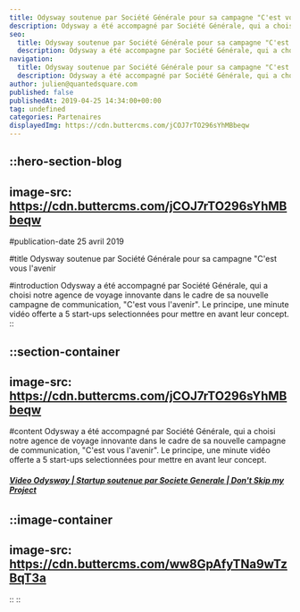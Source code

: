 ```yaml
---
title: Odysway soutenue par Société Générale pour sa campagne "C'est vous l'avenir
description: Odysway a été accompagné par Société Générale, qui a choisi notre agence de voyage innovante dans le cadre de sa nouvelle campagne de communication, "C'est vous l'avenir". Le principe, une minute vidéo offerte a 5 start-ups sélectionnées pour mettre en avant leur concept.
seo:
  title: Odysway soutenue par Société Générale pour sa campagne "C'est vous l'avenir" | Blog Odysway
  description: Odysway a été accompagne par Société Générale, qui a choisi notre agence de voyage innovante pour sa nouvelle campagne "C'est vous l'avenir
navigation:
  title: Odysway soutenue par Société Générale pour sa campagne "C'est vous l'avenir
  description: Odysway a été accompagné par Société Générale, qui a choisi notre agence de voyage innovante dans le cadre de sa nouvelle campagne de communication, "C'est vous l'avenir". Le principe, une minute vidéo offerte a 5 start-ups sélectionnées pour mettre en avant leur concept.
author: julien@quantedsquare.com
published: false
publishedAt: 2019-04-25 14:34:00+00:00
tag: undefined
categories: Partenaires
displayedImg: https://cdn.buttercms.com/jCOJ7rTO296sYhMBbeqw
---
```


::hero-section-blog
---
image-src: https://cdn.buttercms.com/jCOJ7rTO296sYhMBbeqw
---
#publication-date
25 avril 2019

#title
Odysway soutenue par Société Générale pour sa campagne "C'est vous l'avenir

#introduction
Odysway a été accompagné par Société Générale, qui a choisi notre agence de voyage innovante dans le cadre de sa nouvelle campagne de communication, "C'est vous l'avenir". Le principe, une minute vidéo offerte a 5 start-ups selectionnées pour mettre en avant leur concept.
::

::section-container
---
image-src: https://cdn.buttercms.com/jCOJ7rTO296sYhMBbeqw
---
#content
Odysway a été accompagné par Société Générale, qui a choisi notre agence de voyage innovante dans le cadre de sa nouvelle campagne de communication, "C'est vous l'avenir". Le principe, une minute vidéo offerte a 5 start-ups selectionnées pour mettre en avant leur concept.

  
  

  
  

  
  

###### **[Video Odysway | Startup soutenue par Societe Generale | Don't Skip my Project](https://cestvouslavenir.societegenerale.com/dontskip/)**

  
  

::image-container
---
image-src: https://cdn.buttercms.com/ww8GpAfyTNa9wTzBqT3a
---
::
::
